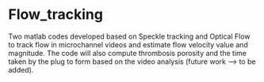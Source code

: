 # Flow_tracking
Two matlab codes developed based on Speckle tracking and Optical Flow to track flow in microchannel videos and estimate flow velocity value and magnitude. The code will also compute thrombosis porosity and the time taken by the plug to form based on the video analysis (future work --> to be added). 
